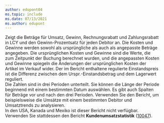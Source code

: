 ```yaml
---
author: edupont04
ms.topic: include
ms.date: 07/13/2021
ms.author: edupont
---
```

Zeigt die Beträge für Umsatz, Gewinn, Rechnungsrabatt und Zahlungsrabatt in LCY und den Gewinn-Prozentsatz für jeden Debitor an. Die Kosten und Gewinne werden sowohl als ursprüngliche als auch als angepasste Beträge angegeben. Die ursprünglichen Kosten und Gewinne sind die Werte, die zum Zeitpunkt der Buchung berechnet wurden, und die angepassten Kosten und Gewinne spiegeln die Änderungen der ursprünglichen Kosten der Artikel im Verkauf wider. Der im Bericht enthaltene regulierte Einstandspreis ist die Differenz zwischen dem Urspr.-Einstandsbetrag und dem Lagerwert reguliert.<br>Die Zahlen sind in drei Perioden unterteilt. Sie können die Länge der Periode beginnend mit einem bestimmten Datum auswählen. Es gibt auch Spalten für Beträge vor und nach den drei Perioden. Verwenden Sie den Bericht, um beispielsweise die Umsätze mit einem bestimmten Debitor und Umsatztrends zu analysieren.<br>In den USA, Kanada und Mexiko ist dieser Bericht nicht verfügbar. Verwenden Sie stattdessen den Bericht **Kundenumsatzstatistik** ([10047](https://businesscentral.dynamics.com?report=10047)).

